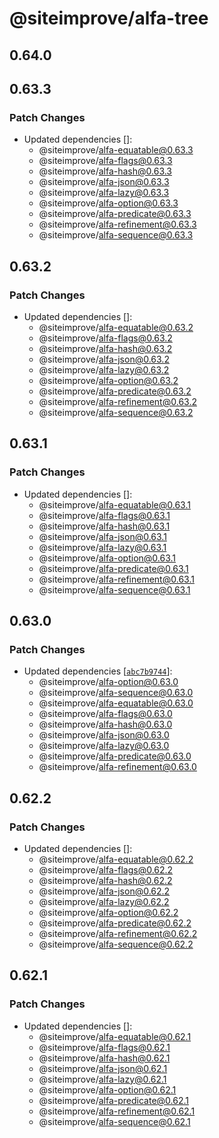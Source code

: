 # @siteimprove/alfa-tree

## 0.64.0

## 0.63.3

### Patch Changes

- Updated dependencies []:
  - @siteimprove/alfa-equatable@0.63.3
  - @siteimprove/alfa-flags@0.63.3
  - @siteimprove/alfa-hash@0.63.3
  - @siteimprove/alfa-json@0.63.3
  - @siteimprove/alfa-lazy@0.63.3
  - @siteimprove/alfa-option@0.63.3
  - @siteimprove/alfa-predicate@0.63.3
  - @siteimprove/alfa-refinement@0.63.3
  - @siteimprove/alfa-sequence@0.63.3

## 0.63.2

### Patch Changes

- Updated dependencies []:
  - @siteimprove/alfa-equatable@0.63.2
  - @siteimprove/alfa-flags@0.63.2
  - @siteimprove/alfa-hash@0.63.2
  - @siteimprove/alfa-json@0.63.2
  - @siteimprove/alfa-lazy@0.63.2
  - @siteimprove/alfa-option@0.63.2
  - @siteimprove/alfa-predicate@0.63.2
  - @siteimprove/alfa-refinement@0.63.2
  - @siteimprove/alfa-sequence@0.63.2

## 0.63.1

### Patch Changes

- Updated dependencies []:
  - @siteimprove/alfa-equatable@0.63.1
  - @siteimprove/alfa-flags@0.63.1
  - @siteimprove/alfa-hash@0.63.1
  - @siteimprove/alfa-json@0.63.1
  - @siteimprove/alfa-lazy@0.63.1
  - @siteimprove/alfa-option@0.63.1
  - @siteimprove/alfa-predicate@0.63.1
  - @siteimprove/alfa-refinement@0.63.1
  - @siteimprove/alfa-sequence@0.63.1

## 0.63.0

### Patch Changes

- Updated dependencies [[`abc7b9744`](https://github.com/Siteimprove/alfa/commit/abc7b9744985d9935a079e82fddfa668463442c0)]:
  - @siteimprove/alfa-option@0.63.0
  - @siteimprove/alfa-sequence@0.63.0
  - @siteimprove/alfa-equatable@0.63.0
  - @siteimprove/alfa-flags@0.63.0
  - @siteimprove/alfa-hash@0.63.0
  - @siteimprove/alfa-json@0.63.0
  - @siteimprove/alfa-lazy@0.63.0
  - @siteimprove/alfa-predicate@0.63.0
  - @siteimprove/alfa-refinement@0.63.0

## 0.62.2

### Patch Changes

- Updated dependencies []:
  - @siteimprove/alfa-equatable@0.62.2
  - @siteimprove/alfa-flags@0.62.2
  - @siteimprove/alfa-hash@0.62.2
  - @siteimprove/alfa-json@0.62.2
  - @siteimprove/alfa-lazy@0.62.2
  - @siteimprove/alfa-option@0.62.2
  - @siteimprove/alfa-predicate@0.62.2
  - @siteimprove/alfa-refinement@0.62.2
  - @siteimprove/alfa-sequence@0.62.2

## 0.62.1

### Patch Changes

- Updated dependencies []:
  - @siteimprove/alfa-equatable@0.62.1
  - @siteimprove/alfa-flags@0.62.1
  - @siteimprove/alfa-hash@0.62.1
  - @siteimprove/alfa-json@0.62.1
  - @siteimprove/alfa-lazy@0.62.1
  - @siteimprove/alfa-option@0.62.1
  - @siteimprove/alfa-predicate@0.62.1
  - @siteimprove/alfa-refinement@0.62.1
  - @siteimprove/alfa-sequence@0.62.1
